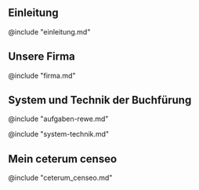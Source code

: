 <!--
author: @(Autor.name)
email: @(Autor.mail)
language: @(Projekt.shortlang)
version: @(GetShortGITHash "")
-->

## Einleitung

@include "einleitung.md"

## Unsere Firma

@include "firma.md"

## System und Technik der Buchfürung

@include "aufgaben-rewe.md"

@include "system-technik.md"

## Mein ceterum censeo

@include "ceterum_censeo.md" 
